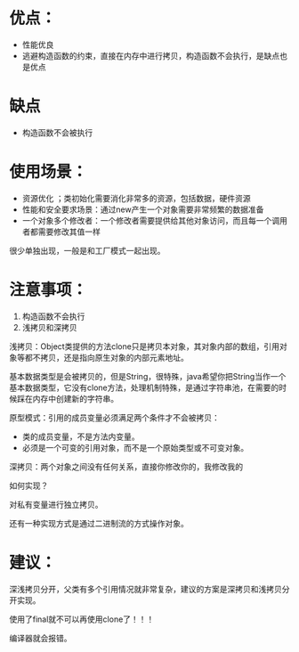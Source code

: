 # 优点：

* 性能优良
* 逃避构造函数的约束，直接在内存中进行拷贝，构造函数不会执行，是缺点也是优点

# 缺点

* 构造函数不会被执行

# 使用场景：

* 资源优化 ；类初始化需要消化非常多的资源，包括数据，硬件资源
* 性能和安全要求场景：通过new产生一个对象需要非常频繁的数据准备
* 一个对象多个修改者：一个修改者需要提供给其他对象访问，而且每一个调用者都需要修改其值一样

很少单独出现，一般是和工厂模式一起出现。

# 注意事项：

1. 构造函数不会执行
2. 浅拷贝和深拷贝

浅拷贝：Object类提供的方法clone只是拷贝本对象，其对象内部的数组，引用对象等都不拷贝，还是指向原生对象的内部元素地址。

基本数据类型是会被拷贝的，但是String，很特殊，java希望你把String当作一个基本数据类型，它没有clone方法，处理机制特殊，是通过字符串池，在需要的时候踩在内存中创建新的字符串。


原型模式：引用的成员变量必须满足两个条件才不会被拷贝：

* 类的成员变量，不是方法内变量。
* 必须是一个可变的引用对象，而不是一个原始类型或不可变对象。

深拷贝：两个对象之间没有任何关系，直接你修改你的，我修改我的

如何实现？

对私有变量进行独立拷贝。

还有一种实现方式是通过二进制流的方式操作对象。

# 建议：

深浅拷贝分开，父类有多个引用情况就非常复杂，建议的方案是深拷贝和浅拷贝分开实现。

使用了final就不可以再使用clone了！！！

编译器就会报错。
